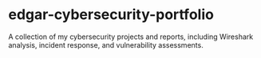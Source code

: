 # edgar-cybersecurity-portfolio
A collection of my cybersecurity projects and reports, including Wireshark analysis, incident response, and vulnerability assessments.
